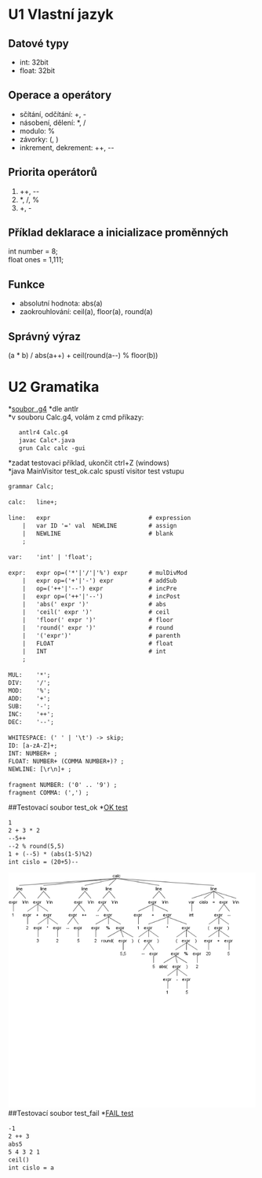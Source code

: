 # U1 Vlastní jazyk

## Datové typy
* int: 32bit
* float: 32bit

## Operace a operátory
* sčítání, odčítání: +, -
* násobení, dělení: *, /
* modulo: %
* závorky: (, )
* inkrement, dekrement: ++, --

## Priorita operátorů
1. ++, --
3. *, /, %
4. +, -

## Příklad deklarace a inicializace proměnných
int number = 8;  
float ones = 1,111;

## Funkce
* absolutní hodnota: abs(a)
* zaokrouhlování: ceil(a), floor(a), round(a)

## Správný výraz
(a * b) / abs(a++) + ceil(round(a--) % floor(b))

# U2 Gramatika
*[soubor .g4](https://github.com/kaleckyj/prk2021/blob/main/Calc.g4)
*dle antlr  
*v souboru Calc.g4, volám z cmd příkazy: 
``` 
   antlr4 Calc.g4
   javac Calc*.java
   grun Calc calc -gui
```
*zadat testovaci příklad, ukončit ctrl+Z (windows)  
*java MainVisitor test_ok.calc spustí visitor test vstupu

```
grammar Calc;

calc:	line+;

line:	expr                            # expression
    |	var ID '=' val  NEWLINE         # assign
    |   NEWLINE                         # blank
    ;

var:	'int' | 'float';

expr:   expr op=('*'|'/'|'%') expr      # mulDivMod
    |   expr op=('+'|'-') expr          # addSub
    |   op=('++'|'--') expr             # incPre
    |   expr op=('++'|'--')             # incPost
    |	'abs(' expr ')'                 # abs
    |   'ceil(' expr ')'                # ceil
    |   'floor(' expr ')'               # floor
    |   'round(' expr ')'               # round
    |   '('expr')'                      # parenth
    |   FLOAT                           # float
    |   INT                             # int
    ;

MUL:    '*';
DIV:    '/';
MOD:    '%';
ADD:    '+';
SUB:    '-';
INC:    '++';
DEC:    '--';

WHITESPACE: (' ' | '\t') -> skip;
ID: [a-zA-Z]+;
INT: NUMBER+ ;
FLOAT: NUMBER+ (COMMA NUMBER+)? ;
NEWLINE: [\r\n]+ ;

fragment NUMBER: ('0' .. '9') ;
fragment COMMA: (',') ;
```

##Testovací soubor test_ok
*[OK test](https://github.com/kaleckyj/prk2021/blob/main/test_ok.calc)
```
1
2 + 3 * 2
--5++
--2 % round(5,5)
1 + (--5) * (abs(1-5)%2)
int cislo = (20+5)--
```
![OK](test_ok.png)
##Testovací soubor test_fail
*[FAIL test](https://github.com/kaleckyj/prk2021/blob/main/test_fail.calc)
```
-1
2 ++ 3
abs5
5 4 3 2 1
ceil()
int cislo = a
```

